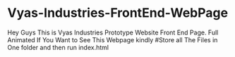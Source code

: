 # Vyas-Industries-FrontEnd-WebPage
Hey Guys This is Vyas Industries Prototype Website Front End Page. Full Animated 
If You Want to See This Webpage kindly #Store all The Files in One folder and then run index.html
